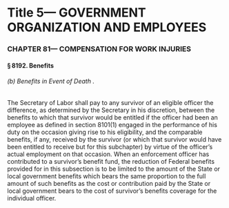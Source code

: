 
# Title 5— GOVERNMENT ORGANIZATION AND EMPLOYEES
### CHAPTER 81— COMPENSATION FOR WORK INJURIES
#### § 8192. Benefits
###### (b) Benefits in Event of Death .

The Secretary of Labor shall pay to any survivor of an eligible officer the difference, as determined by the Secretary in his discretion, between the benefits to which that survivor would be entitled if the officer had been an employee as defined in section 8101(1) engaged in the performance of his duty on the occasion giving rise to his eligibility, and the comparable benefits, if any, received by the survivor (or which that survivor would have been entitled to receive but for this subchapter) by virtue of the officer’s actual employment on that occasion. When an enforcement officer has contributed to a survivor’s benefit fund, the reduction of Federal benefits provided for in this subsection is to be limited to the amount of the State or local government benefits which bears the same proportion to the full amount of such benefits as the cost or contribution paid by the State or local government bears to the cost of survivor’s benefits coverage for the individual officer.
